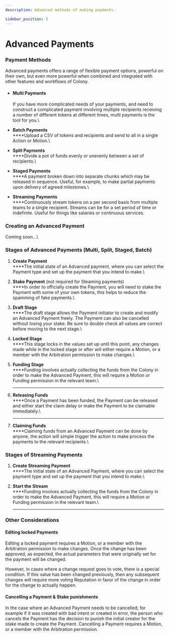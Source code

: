 ```yaml
---
description: Advanced methods of making payments.

sidebar_position: 5
---
```


# Advanced Payments

### Payment Methods

Advanced payments offers a range of flexible payment options, powerful on their own, but even more powerful when combined and integrated with other features and workflows of Colony.

*   #### **Multi Payments**

    If you have more complicated needs of your payments, and need to construct a complicated payment involving multiple recipients receiving a number of different tokens at different times, multi payments is the tool for you.\

* **Batch Payments**\
  ****Upload a CSV of tokens and recipients and send to all in a single Action or Motion.\

* **Split Payments**\
  ****Divide a pot of funds evenly or unevenly between a set of recipients.\

* **Staged Payments**\
  ****A payment broken down into separate chunks which may be released in sequence. Useful, for example, to make partial payments upon delivery of agreed milestones.\

* **Streaming Payments**\
  ****Continuously stream tokens on a per second basis from multiple teams to a single recipient. Streams can be for a set period of time or indefinite. Useful for things like salaries or continuous services.

### Creating an Advanced Payment

Coming soon...\


### Stages of Advanced Payments (Multi, Split, Staged, Batch)

1. **Create Payment**\
   ****The initial state of an Advanced payment, where you can select the Payment type and set up the payment that you intend to make.\

2. **Stake Payment** (not required for Steaming payments)\
   ****In order to officially create the Payment, you will need to stake the Payment with some of your own tokens, this helps to reduce the spamming of fake payments.\

3. **Draft Stage**\
   ****The draft stage allows the Payment initiator to create and modify an Advanced Payment freely. The Payment can also be cancelled without losing your stake. Be sure to double check all values are correct before moving to the next stage.\

4. **Locked Stage**\
   ****This stage locks in the values set up until this point, any changes made while in the locked stage or after will either require a Motion, or a member with the Arbitration permission to make changes.\

5. **Funding Stage**\
   ****Funding involves actually collecting the funds from the Colony in order to make the Advanced Payment, this will require a Motion or Funding permission in the relevant team.\
   ****
6. **Releasing Funds**\
   ****Once a Payment has been funded, the Payment can be released and either start the claim delay or make the Payment to be claimable immediately.\
   ****
7. **Claiming Funds**\
   ****Claiming funds from an Advanced Payment can be done by anyone, the action will simple trigger the action to make process the payments to the relevant recipients.\


### Stages of Streaming Payments

1. **Create Streaming Payment**\
   ****The initial state of an Advanced Payment, where you can select the payment type and set up the payment that you intend to make.\

2. **Start the Stream**\
   ****Funding involves actually collecting the funds from the Colony in order to make the Advanced Payment, this will require a Motion or Funding permission in the relevant team.\
   ****

### Other Considerations

#### Editing locked Payments

Editing a locked payment requires a Motion, or a member with the Arbitration permission to make changes. Once the change has been approved, as expected, the actual parameters that were originally set for the payment will be changed.

However, in cases where a change request goes to vote, there is a special condition. If this value has been changed previously, then any subsequent changes will require more voting Reputation in favor of the change in order for the change to actually happen.



#### **Cancelling a Payment & Stake punishments**

In the case where an Advanced Payment needs to be cancelled, for example if it was created with bad intent or created in error, the person who cancels the Payment has the decision to punish the initial creator for the stake made to create the Payment. Cancelling a Payment requires a Motion, or a member with the Arbitration permission.
